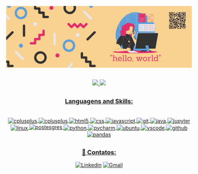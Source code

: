 <div align="center">
    <img width="700" height="50%" title="titulo da imagem" src="https://github.com/MariliaOlivira/MariliaOlivira/blob/main/hello%2C%20world%20(1).png"/>
<div>

##

<div align="center">
  <a href="https://github.com/MariliaOlivira">
  <img height="180em" src="https://github-readme-stats.vercel.app/api?username=MariliaOlivira&show_icons=true&theme=radical&include_all_commits=true&count_private=true"/>
  <img height="180em" src="https://github-readme-stats.vercel.app/api/top-langs/?username=MariliaOlivira&layout=compact&langs_count=7&theme=radical"/>
</div>

</div>

##
### Languagens and Skills:

<div style = "display: inline_block"><br/>
    <img align="center" alt="cplusplus" src="https://cdn.jsdelivr.net/gh/devicons/devicon/icons/cplusplus/cplusplus-original.svg"  width = "36">
    <img align="center" alt="cplusplus" src="https://cdn.jsdelivr.net/gh/devicons/devicon/icons/c/c-original.svg"  width = "36">
    <img align="center" alt="html5" src="https://cdn.jsdelivr.net/gh/devicons/devicon/icons/html5/html5-original.svg"width = "36">
    <img align="center" alt="css" src="https://cdn.jsdelivr.net/gh/devicons/devicon/icons/css3/css3-original.svg"width = "36">
    <img align="center" alt="javascript" src="https://cdn.jsdelivr.net/gh/devicons/devicon/icons/javascript/javascript-original.svg"width = "36">
    <img align="center" alt="git" src="https://cdn.jsdelivr.net/gh/devicons/devicon/icons/git/git-original.svg"width = "36">
    <img align="center" alt="java" src="https://cdn.jsdelivr.net/gh/devicons/devicon/icons/java/java-original.svg"width = "36">
    <img align="center" alt="jupyter" src="https://cdn.jsdelivr.net/gh/devicons/devicon/icons/jupyter/jupyter-original-wordmark.svg"width = "36">
    <img align="center" alt="linux" src="https://cdn.jsdelivr.net/gh/devicons/devicon/icons/linux/linux-original.svg"width = "36">
    <img alinm="center" alt="postesgres" src="https://cdn.jsdelivr.net/gh/devicons/devicon/icons/postgresql/postgresql-original.svg"width = "36">
    <img align="center" alt="python" src="https://cdn.jsdelivr.net/gh/devicons/devicon/icons/python/python-original.svg"width = "36">
    <img align="center" alt="pycharm" src="https://cdn.jsdelivr.net/gh/devicons/devicon/icons/pycharm/pycharm-original.svg"width = "36">
    <img align="center" alt="ubuntu" src="https://cdn.jsdelivr.net/gh/devicons/devicon/icons/ubuntu/ubuntu-plain.svg"width = "36">
    <img align="center" alt="vscode" src="https://cdn.jsdelivr.net/gh/devicons/devicon/icons/vscode/vscode-original.svg"width = "36">
    <img align="center" alt="github" src="https://cdn.jsdelivr.net/gh/devicons/devicon/icons/github/github-original.svg"width = "36">
    <img align="center" alt="pandas" src="https://cdn.jsdelivr.net/gh/devicons/devicon/icons/pandas/pandas-original-wordmark.svg"width = "36">
</div>
    
##
### 💬 Contatos:   
[![Linkedin](https://img.shields.io/badge/LinkedIn-0077B5?style=for-the-badge&logo=linkedin&logoColor=white)](https://www.linkedin.com/in/mar%C3%ADlia-araujo-589647215?lipi=urn%3Ali%3Apage%3Ad_flagship3_profile_view_base_contact_details%3BE6IMOI7yR%2FWXXx%2BotJjg3A%3D%3D) 
[![Gmail](https://img.shields.io/badge/Gmail-D14836?style=for-the-badge&logo=gmail&logoColor=white)](mailto:omarilia746@gmail.com)
